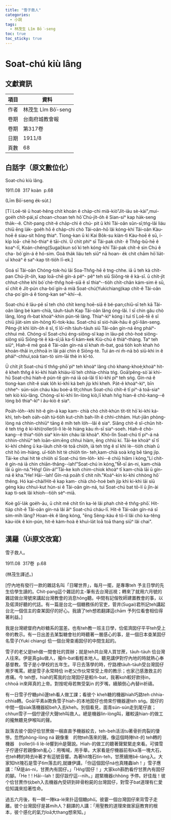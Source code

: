 ```yaml
---
title: "雪子救人"
categories:
  - 小說
tags:
  - 林茂生 Lîm Bō͘-seng
toc: true
toc_sticky: true
---
```


# Soat-chú kiù lâng

## 文獻資訊

| 項目 | 資料 |
|---|---|
| 作者 | 林茂生 Lîm Bō͘-seng |
| 卷期 | 台南府城教會報 |
| 卷期 | 第317卷 |
| 日期 | 1911/8 |
| 頁數 | 68 |

## 白話字（原文數位化）

Soat-chú kiù lâng.

1911.08  317 koàn  p.68

(Līm Bō͘-seng e̍k-su̍t.)

[Tī Loē-tē ū hoat-hêng chi̍t khoán ê cha̍p-chì miâ-kiò"Ji̍t-iāu sè-kài",muí-goe̍h chi̍t-pái,sī choan-choan teh hō͘ Chú-ji̍t-o̍h ê Sian-siⁿ kap ha̍k-seng tha̍k--ê. Chit-pang chit-ê cha̍p-chì ê chú- pit ū khì Tâi-oân sûn-sī;tńg-lâi liáu chiū ēng la̍k- goe̍h hō ê cha̍p-chì chò Tâi-oân-hō lâi kóng-khí Tâi-oân Kàu-hoē ê siau-sit hông thiaⁿ. Tiong-kan ū kì Kai Bo̍k-su kiàn-tì Kàu-hoē ê sū, í-ki̍p loā- chē hó-thiaⁿ ê tāi-chì. Ū chi̍t phiⁿ sī Tâi-pak chi̍t- ê Thn̂g-bū-hē ê koaⁿ-lī, Koán-chéng(Sugai)kun só͘ kì teh kóng-khí Tâi-pak chi̍t-ê sìn Chú ê cha- bó͘ gín-á ê hó-sim. Goá tha̍k liáu teh siūⁿ nā hoan- e̍k chit chām hō͘ lia̍t-uī khoàⁿ ē saⁿ-kap tit-tio̍h lī-ek.]

Goá sī Tâi-oân Chóng-tok-hú lāi Soa-Thn̂g-hē ê tng-chhe. iā ū teh kà chi̍t- pan Chú-ji̍t-o̍h, kap loā-chē gín-á pêⁿ- pêⁿ teh siū Siōng-tè ê kà-sī. ū chi̍t-ji̍t chhut-chhe khì bó͘ chè-thn̂g hoē-siā ê sî thiaⁿ--tio̍h chi̍t-chân kám-sim ê sū, sī chi̍t ê Ji̍t-pún cha-bó͘ gín-á miâ Soat-chú(Yukichiang)kap chi̍t-ê Tâi-oân cha-po͘ gín-á ê tiong-kan seⁿ-khí--ê.

Soat-chú ê lāu-pē sī teh chò chi̍t keng hoē-siā ê bé-pan;chiū-sī teh kā Tâi-oân lâng bé kam-chià, ta̍uh-ta̍uh Kap Tâi-oân lâng óng-lâi. I sī chin gâu chò lâng, lóng m̄-bat khoàⁿ-khin pún-tē lâng. Thiaⁿ-kìⁿ kóng i tuì tī Loē-tē ê sî chiū jia̍t-sim sìn-hōng Ki-tok-kàu. Soat-chú sī sió-ha̍k-hāu ê gō͘-liân-seng. Pêng-ji̍t khì lo̍h-o̍h ê sî, tī lō͘-ni̍h ta̍uh-ta̍uh siū Tâi-oân gín-ná ēng pháiⁿ- chhuì mē. Chóng-sī Soat-chú éng-siông-sî kap in lāu-pē chò-hoé siông-siông siū Siōng-tè ê kà-sī;iā ka-tī kám-kek Kiù-chú ê thiàⁿ-thàng. Taⁿ teh siūⁿ, Hiah-ê mē goá ê Tâi-oân gín-ná sī khah m̄-bat, goá tio̍h koh khah hó khoán-thāi in,chhoā in lâi pài chin ê Siōng-tè. Tuì án-ni m̄-nā bô siū-khì in ê pháiⁿ-chhuì,soà tian-tò sim-lāi thè in kî-tó.

Ū chi̍t ji̍t Soat-chú tī thn̂g-phō͘ piⁿ teh khoàⁿ lâng chò khang-khoè;khoàⁿ hit-ê kheh thn̂g ê ki-khì hiah khiáu-lō͘ teh chhia-chhia tńg. Goā!pêng-sò͘ ài khi-hū Soat-chú hiah-ê pún-tē gín-ná iā oá-lâi tī ki-khì piⁿ teh sńg. Gín-ná ê tiong-kan chi̍t-ê siak lo̍h ki-khì ká beh ji̍p khì kheh. Pa̍t-ê khoàⁿ-kìⁿ, bīn chheⁿ- sún-sún cháu kàu boé-á ti̍t;chhun Soat-chú chi̍t-ê tī piⁿ-á toā-siaⁿ teh kiò kiù-lâng. Chóng-sī ki-khì lìn-lòng kiò,lī khah hn̄g hian-ê chò-kang--ê lóng bô thiaⁿ-kìⁿ i âu-kiò ê siaⁿ.

Poa̍h-lo̍h--khì hit-ê gín-á kap kam- chià chò chi̍t-khún ti̍t-ti̍t hō͘ ki-khì ká- khì, teh-beh oa̍h-oa̍h tú-tio̍h kut-chi̍h bah-li̍h ê chhi-chhám. Hut-jiân phòng- lòng ná chhin-chhiūⁿ tāng ê mi̍h teh lo̍h--lâi ê siaⁿ. Siâng chit-ê sî-chūn hit- ê teh tńg ê ki-khì(roller)li-li lè-lè hiáng kàu m̄-sī siaⁿ-soeh. Hiah-ê chò- kang--ê thiaⁿ-tio̍h siaⁿ kín-kín cháu lâi khoàⁿ. Khó-lîn Soat-chú tī piⁿ-á ná chhin-chhiūⁿ teh loān-sim:ēng chhuì hiàm, ēng chhiú kí. Tāi-ke khoàⁿ sī tī ki-khì chêng ū ka-la̍uh chi̍t-tè toā chio̍h, iā teh tńg ê sî khì lè--tio̍h chiah ū chit hō im-hiáng. uī-tio̍h hit tè chio̍h tìn- teh,kam-chià soà kńg bē tàng ji̍p. Tāi-ke chai hit tè chio̍h sī Soat-chú tìm-lo̍h- khì--ê chiū hiâm i kóng,"Lí chit-ê gín-ná iā chin chiān-thâng--lah!"Soat-chú ìn kóng,"M̄-sī án-ni, kam-chià lāi ū gín-ná."Hǹg! Gín-á!"Tāi-ke koh chim-chiok khoàⁿ tī kam-chià lāi ū gín-ná ê kha."He! Hāi--lah! Gín-ná poa̍h tī chit ni̍h."Koáⁿ-kín ki-khì chhòng hō͘ thêng. Hó kai-chài!Hit-ê kap kam- chià chò-hoé beh ji̍p khì ki-khì lāi siū géng kàu chhuì-kut hún-si ê Tâi-oân gín-ná, tuì Soat-chú bat tō-lí ū jîn-ài kap tì-sek lâi khioh--tio̍h sèⁿ-miā.

Koè gō͘-la̍k goe̍h-āu, ū chi̍t mê chi̍t tīn ka-lé lâi phah chit-ê thn̂g-phō͘. Hit-tia̍p chi̍t-ê Tâi-oân gín-ná lâi āiⁿ Soat-chú cháu-lī. Hit-ê Tâi-oân gín-ná sī sím-mi̍h lâng? Hoan-e̍k ê lâng kóng, "ēng Sèng-kàu ê tō-lí lâi chò ka-têng kàu-io̍k ê kin-pún, hit-ê kám-hoà ê khuì-la̍t loā toā thang siūⁿ lâi chai".

## 漢羅（Ùi原文改寫）

雪子救人。

1911.08  317卷  p.68

(林茂生譯述。)

[佇內地有發行一款的雜誌名叫「日曜世界」，每月一擺，是專專teh 予主日學的先生佮學生讀的。Chit-pang這个雜誌的主-筆有去台灣巡視；轉來了就用六月號的雜誌做台灣號來講起台灣教會的消息hông聽。中間有記偕牧師建置教會的事，以及偌濟好聽的代誌。有一篇是台北一個糖務係的官吏，菅井(Sugai)君所記teh講起台北一個信主的查某囡仔的好心。我讀了teh想若翻譯這chām 予列位看會相佮得著利益。]

我是台灣總督府內砂糖系的當差。也有teh教一班主日學，佮偌濟囡仔平平teh受上帝的教示。有一日出差去某製糖會社的時聽著一層感心的事，是一個日本查某囡仔名雪子(Yuki chiang) 佮一個台灣查甫囡仔的中間生起的。

雪子的老父是teh做一間會社的買辦；就是teh共台灣人買甘蔗，ta̍uh-ta̍uh 佮台灣人往來。伊是真gâu做人，攏m̄-bat看輕本地人。聽見講伊對佇內地的時就熱心奉基督教。雪子是小學校的五年生。平日去落學的時，佇路裡ta̍uh-ta̍uh受台灣囡仔用歹嘴罵。總是雪子永常時佮 in老父作伙常常受上帝的教示；也家己感激救主的疼痛。今 teh想，hiah的罵我的台灣囡仔是較m̄-bat，我著koh較好款待in，chhoā in來拜真的上帝。對按呢毋若無受氣in 的歹嘴，續顛倒心內替in祈禱。

有一日雪子佇糖phō͘邊teh看人做工課；看彼个 kheh糖的機器hiah巧路teh chhia-chhia轉。Goā!平素ài欺負雪子hiah-的本地囡仔也倚來佇機器邊teh sńg。囡仔的中間一個siak落機器絞beh入去kheh。別個看見，面青sún-sún走到尾仔直；chhun雪子一個佇邊仔大聲teh叫救人。總是機器lìn-lòng叫，離較遠hian-的做工的攏無聽見伊喉叫的聲。

跋落去彼个囡仔佮甘蔗做一梱直直予機器絞去，teh-beh活活tu著骨折肉裂的悽慘。忽然phòng-lòng ná 親像重　的物teh落來的聲。像這個時陣hit-的 teh轉的機器　(roller)li-li lè-lè響到m̄是聲說。Hiah-的做工的聽著聲緊緊走來看。可憐雪子佇邊仔若親像teh亂心：用嘴喊，用手舉。大家看是佇機器前有ka落一塊大石，也teh轉的時去lè著才有這號音響。為著hit塊石tìn-teh，甘蔗續捲bē-tàng入。大家知hit塊石是雪子tìm落去的,就嫌伊講，「你這個囡仔ná也真賤蟲lah！」雪子應講：「M̄是án-ni，甘蔗內有囡仔。」「Hǹg!囡仔！」大家koh斟酌看佇甘蔗內有囡仔的腳。「He！! Hāi--lah！囡仔跋佇這--ni̍h。」趕緊機器chhòng 予停。好佳哉！彼个佮甘蔗作伙beh入去機器內受研到碎骨粉屍的台灣囡仔，對雪子bat道理有仁愛佮知識來拾著性命。

過五六月後，有一暝一陣ka-lé來扑這個糖phō͘。彼霎一個台灣囡仔來背雪子走離。彼个台灣囡仔是甚mih人？翻譯的人講：「用聖教的道理來做家庭教育的根本，彼个感化的氣力loā大thang想來知。」
